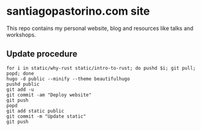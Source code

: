 # santiagopastorino.com site

This repo contains my personal website, blog and resources like talks
and workshops.

## Update procedure

```
for i in static/why-rust static/intro-to-rust; do pushd $i; git pull; popd; done
hugo -d public --minify --theme beautifulhugo
pushd public
git add -u
git commit -am "Deploy website"
git push
popd
git add static public
git commit -m "Update static"
git push
```
